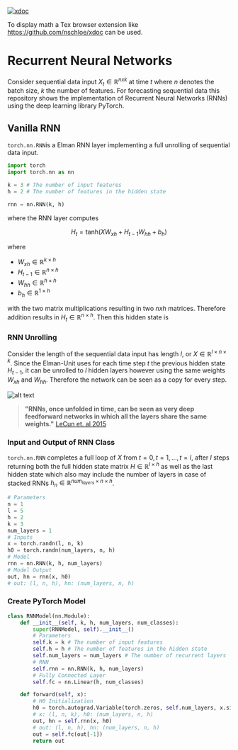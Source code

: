 [![xdoc](https://img.shields.io/badge/Rendered%20with-xdoc-f2eecb?style=flat-square)](https://chrome.google.com/webstore/detail/xdoc/anidddebgkllnnnnjfkmjcaallemhjee)

To display math a Tex browser extension like https://github.com/nschloe/xdoc can be used.



# Recurrent Neural Networks
Consider  sequential data input $`X_t \in \mathbb{R}^{nxk}`$ at time $`t`$ where $`n`$ denotes the batch size,  $`k`$ the number of features. For forecasting sequential data this repository shows the implementation of Recurrent Neural Networks (RNNs) using the deep learning library PyTorch. 

## Vanilla RNN
`torch.nn.RNN`is a Elman RNN layer implementing a full unrolling of sequential data input.
```python
import torch
import torch.nn as nn

k = 3 # The number of input features
h = 2 # The number of features in the hidden state

rnn = nn.RNN(k, h)

```
where the RNN layer computes
```math
H_t = \text{tanh} \left( X W_{xh}+ H_{t-1} W_{hh} + b_{h} \right)
```

where
* $`W_{xh} \in \mathbb{R}^{k \times h}`$
* $`H_{t-1} \in \mathbb{R}^{n \times h}`$
* $`W_{hh} \in \mathbb{R}^{h \times h}`$
* $`b_{h} \in \mathbb{R}^{1 \times h}`$

with the two matrix multiplications resulting in two $`nxh`$ matrices. Therefore addition results in $`H_{t} \in \mathbb{R}^{n \times h}`$. Then this hidden state is



### RNN Unrolling

Consider the length of the sequential data input has length $`l`$, or $`X \in \mathbb{R}^{l \times n \times k} `$. Since the Elman-Unit uses for each time step $`t`$ the previous hidden state $`H_{t-1}`$, it can be unrolled to $`l`$ hidden layers however using the same weights $`W_{xh}`$ and $`W_{hh}`$. Therefore the network can be seen as a copy for every step.

![alt text](https://colah.github.io/posts/2015-08-Understanding-LSTMs/img/RNN-unrolled.png)

> **"RNNs, once unfolded in time, can be seen as very deep feedforward networks in which all the layers share the same weights."** [LeCun et. al 2015]( https://www.nature.com/articles/nature14539.epdf)



### Input and Output of RNN Class
`torch.nn.RNN` completes a full loop of $`X`$ from $`t=0, t=1, ..., t=l`$, after $`l`$ steps returning both the full hidden state matrix $`H \in \mathbb{R}^{l \times h}`$ as well as the last hidden state which also may include the number of layers in case of stacked RNNs $`h_n \in \mathbb{R}^{ num_{layers} \times n \times h }`$.

```python
# Parameters
n = 1
l = 5
h = 2
k = 3
num_layers = 1
# Inputs
x = torch.randn(l, n, k)
h0 = torch.randn(num_layers, n, h)
# Model
rnn = nn.RNN(k, h, num_layers)
# Model Output
out, hn = rnn(x, h0)
# out: (l, n, h), hn: (num_layers, n, h)
```

### Create PyTorch Model
```python
class RNNModel(nn.Module):
	def __init__(self, k, h, num_layers, num_classes):
		super(RNNModel, self).__init__()
		# Parameters
		self.k = k # The number of input features
		self.h = h # The number of features in the hidden state
		self.num_layers = num_layers # The number of recurrent layers
		# RNN
		self.rnn = nn.RNN(k, h, num_layers)
		# Fully Connected Layer
		self.fc = nn.Linear(h, num_classes)

	def forward(self, x):
		# H0 Initialization
		h0 = torch.autograd.Variable(torch.zeros, self.num_layers, x.size(0), self.h)
		# x: (l, n, k), h0: (num_layers, n, h)
		out, hn = self.rnn(x, h0)
		# out: (l, n, h), hn: (num_layers, n, h)
		out = self.fc(out[-1])
		return out
```


